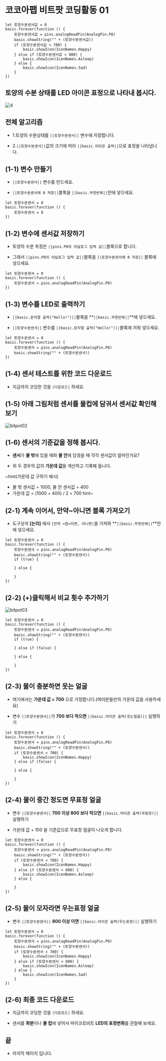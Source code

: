 # 코코아팹 비트팟 코딩활동 01

```ghost
let 토양수분센서값 = 0
basic.forever(function () {
    토양수분센서값 = pins.analogReadPin(AnalogPin.P0)
    basic.showString("" + (토양수분센서값))
    if (토양수분센서값 < 700) {
        basic.showIcon(IconNames.Happy)
    } else if (토양수분센서값 < 800) {
        basic.showIcon(IconNames.Asleep)
    } else {
        basic.showIcon(IconNames.Sad)
    }
})

```
## 토양의 수분 상태를 LED 아이콘 표정으로 나타내 봅시다. 
![4](https://github.com/kocoasolution/mytutorial/assets/170903760/76cd0868-1db3-4ca4-9773-853f9ae99076)

## 전체 알고리즘
* 1.토양의 수분상태를 ``||토양수분센서||`` 변수에 저장합니다.

* 2.``||토양수분센서||``값의 크기에 따라 ``||basic.아이콘 출력||``으로 표정을 나타냅니다.

## (1-1) 변수 만들기 
* ``||토양수분센서||`` 변수를 만드세요.

* ``||토양수분센서에 0 저장||``블록을 ``||basic.무한반복||``안에 넣으세요.

```blocks
let 토양수분센서 = 0
basic.forever(function () {
    토양수분센서 = 0
})
```

## (1-2) 변수에 센서값 저장하기 
* 토양의 수분 측정은 ``||pins.P0의 아날로그 입력 값||``블록으로 합니다.

* 그래서 ``||pins.P0의 아날로그 입력 값||``블록을 ``||토양수분센서에 0 저장||`` 블록에 넣으세요.

```blocks
let 토양수분센서 = 0
basic.forever(function () {
    토양수분센서 = pins.analogReadPin(AnalogPin.P0)
})
```

## (1-3) 변수를 LED로 출력하기 
* ``||basic.문자열 출력("Hello!")||``블록을 **``||basic.무한반복||``**에 넣으세요.

* ``||토양수분센서||`` 변수를 ``||basic.문자열 출력("Hello!")||``블록에 끼워 넣으세요.

```blocks
let 토양수분센서 = 0
basic.forever(function () {
    토양수분센서 = pins.analogReadPin(AnalogPin.P0)
    basic.showString("" + (토양수분센서))
})
```

## (1-4) 센서 테스트를 위한 코드 다운로드 
* 지금까지 코딩한 것을 ``|다운로드|`` 하세요.

## (1-5) 아래 그림처럼 센서를 물컵에 담궈서 센서값 확인해보기
![bitpot02](https://github.com/kocoasolution/mytutorial/assets/170903760/9b06a8be-5f08-409b-8d94-3dda5c7f1622)

## (1-6) 센서의 기준값을 정해 봅시다.
* **센서**가 **물 밖**에 있을 때와 **물 안**에 담궜을 때 각각 센서값이 얼마인가요?

* 위 두 경우의 값의 **가운데 값**을 계산하고 기록해 둡니다.

~hint(가운데 값 구하기 예시)
* 물 밖 센서값 = 1000,  물 안 센서값 = 400
* 가운데 값 = (1000 + 400) / 2 = 700
hint~

## (2-1) 계속 이어서, 만약~아니면 블록 가져오기
* 도구상자 **[논리]** 에서 ``|만약 <참>이면, 아니면|``을 가져와 **``||basic.무한반복||``**안에 넣으세요.

```blocks
let 토양수분센서 = 0
basic.forever(function () {
    토양수분센서 = pins.analogReadPin(AnalogPin.P0)
    basic.showString("" + (토양수분센서))
    if (true) {
    	
    } else {
    	
    }
})
```

## (2-2) (+)클릭해서 비교 횟수 추가하기
![bitpot03](https://github.com/kocoasolution/mytutorial/assets/170903760/af331e5f-b9cc-4ca3-9856-42316384f822)

```blocks
let 토양수분센서 = 0
basic.forever(function () {
    토양수분센서 = pins.analogReadPin(AnalogPin.P0)
    basic.showString("" + (토양수분센서))
    if (true) {
    
    } else if (false) {
    	
    } else {
    	
    }
})
```

## (2-3) 물이 충분하면 웃는 얼굴
* 여기에서는 **가운데 값 = 700** 으로 가정합니다.(여러분들만의 가운데 값을 사용하세요)

* 변수 ``||토양수분센서||``가 **700 보다 작으면** ``||basic.아이콘 출력(웃는얼굴)||`` 실행하기

```blocks
let 토양수분센서 = 0
basic.forever(function () {
    토양수분센서 = pins.analogReadPin(AnalogPin.P0)
    basic.showString("" + (토양수분센서))
    if (토양수분센서 < 700) {
        basic.showIcon(IconNames.Happy)
    } else if (false) {
    	
    } else {
    	
    }
})
```

## (2-4) 물이 중간 정도면 무표정 얼굴
* 변수 ``||토양수분센서||`` **700 이상 800 보다 작으면** ``||basic.아이콘 출력(무표정)||`` 실행하기

* 가운데 값 + 100 을 기준값으로 무표정 얼굴이 나오게 합니다.
```blocks
let 토양수분센서 = 0
basic.forever(function () {
    토양수분센서 = pins.analogReadPin(AnalogPin.P0)
    basic.showString("" + (토양수분센서))
    if (토양수분센서 < 700) {
        basic.showIcon(IconNames.Happy)
    } else if (토양수분센서 < 800) {
        basic.showIcon(IconNames.Asleep)
    } else {
    	
    }
})
```

## (2-5) 물이 모자라면 우는표정 얼굴
* 변수 ``||토양수분센서||`` **800 이상 이면** ``||basic.아이콘 출력(우는표정)||`` 실행하기

```blocks
let 토양수분센서 = 0
basic.forever(function () {
    토양수분센서 = pins.analogReadPin(AnalogPin.P0)
    basic.showString("" + (토양수분센서))
    if (토양수분센서 < 700) {
        basic.showIcon(IconNames.Happy)
    } else if (토양수분센서 < 800) {
        basic.showIcon(IconNames.Asleep)
    } else {
        basic.showIcon(IconNames.Sad)
    }
})
```

## (2-6) 최종 코드 다운로드 
* 지금까지 코딩한 것을 ``|다운로드|`` 하세요.

* 센서를 **화분**이나 **물 컵**에 넣어서 마이크로비트 **LED의 표정변화**를 관찰해 보세요.

## 끝
* 마지막 페이지 입니다.
